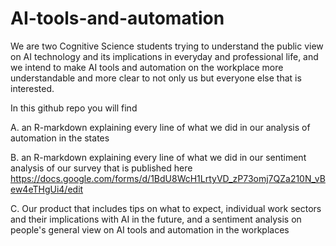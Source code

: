 # AI-tools-and-automation
We are two Cognitive Science students trying to understand the public view on AI technology and its implications in everyday and professional life, and we intend to make AI tools and automation on the workplace more understandable and more clear to not only us but everyone else that is interested. 

In this github repo you will find 

A. an R-markdown explaining every line of what we did in our analysis of automation in the states

B. an R-markdown explaining every line of what we did in our sentiment analysis of our survey that is published here https://docs.google.com/forms/d/1BdU8WcH1LrtyVD_zP73omj7QZa210N_vBew4eTHgUi4/edit

C. Our product that includes tips on what to expect, individual work sectors and their implications with AI in the future, and a sentiment analysis on people's general view on AI tools and automation in the workplaces
